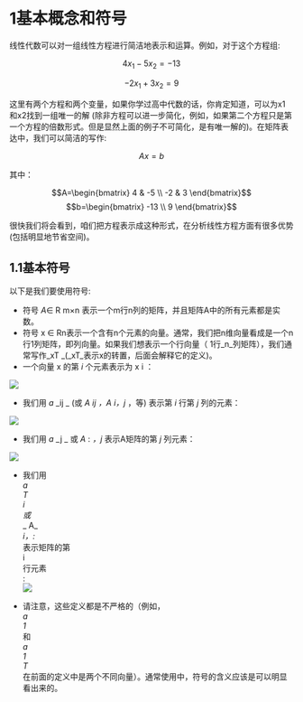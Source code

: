 # 1基本概念和符号

线性代数可以对一组线性方程进行简洁地表示和运算。例如，对于这个方程组:

$$4x_1 - 5x_2= -13$$

$$-2x_1 + 3x_2 = 9$$

这里有两个方程和两个变量，如果你学过高中代数的话，你肯定知道，可以为x1 和x2找到一组唯一的解 \(除非方程可以进一步简化，例如，如果第二个方程只是第一个方程的倍数形式。但是显然上面的例子不可简化，是有唯一解的\)。在矩阵表达中，我们可以简洁的写作:

$$Ax = b$$

其中：

$$A=\begin{bmatrix}
   4 & -5 \\
   -2 & 3
\end{bmatrix}$$             $$b=\begin{bmatrix}
   -13  \\
   9
\end{bmatrix}$$

很快我们将会看到，咱们把方程表示成这种形式，在分析线性方程方面有很多优势\(包括明显地节省空间\)。

## 1.1基本符号

以下是我们要使用符号:

* 符号
  _A_∈ R m×n
  表示一个m行n列的矩阵，并且矩阵A中的所有元素都是实数。
* 符号
  x ∈ Rn表示一个含有n个元素的向量。通常，我们把n维向量看成是一个n行1列矩阵，即列向量。如果我们想表示一个行向量（
  1行_n_列矩阵），我们通常写作_xT _\(_xT_表示x的转置，后面会解释它的定义\)。
* 一个向量
  x
  的第
  _i_
  个元素表示为
  x
  i
  ：

![](http://images2015.cnblogs.com/blog/725767/201606/725767-20160610231017058-480580350.png)

* 我们用
  _a_
  _ij _
  \(或
  _A_
  _ij_
  _，A_
  _i，j_
  ，等\) 表示第
  _i_
  行第
  _j_
  列的元素：

![](http://images2015.cnblogs.com/blog/725767/201606/725767-20160610231017355-163841704.png)

* 我们用
  _a_
  _j _
  或
  _A_
  :
  _，j_
  表示A矩阵的第
  _j_
  列元素：

![](http://images2015.cnblogs.com/blog/725767/201606/725767-20160610231017590-1585755759.png)

* 我们用  
  _a_  
  _T_  
  _i_  
  _或_  
  _ A_  
  _i，:_  
  表示矩阵的第  
  i  
  行元素  
  :  
  ![](http://images2015.cnblogs.com/blog/725767/201606/725767-20160610231017840-1773560101.png)

* 请注意，这些定义都是不严格的（例如，  
  _a_  
  _1_  
  和  
  _a_  
  _1_  
  _T_  
  在前面的定义中是两个不同向量）。通常使用中，符号的含义应该是可以明显看出来的。



